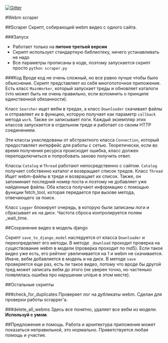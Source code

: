 [![Gitter](https://badges.gitter.im/Join%20Chat.svg)](https://gitter.im/aq1/WillBeams?utm_source=badge&utm_medium=badge&utm_campaign=pr-badge)

#Webm scraper

##Scraper
Скрипт, собирающий webm видео с одного сайта.

###Запуск
* Работает только на __питоне третьей версии__
* Скрипт использует стандартную библиотеку, ничего устанавливать не надо
* Все параметры прописаны в коде, поэтому запускается скрипт просто `python scraper.py`

###Код
Вроде код не очень сложный, но все равно лучше чтобы было объяснение.
Скрипт представляет из себя многопоточное приложение. Есть класс `MainWorker`, который запускает треды и обновляет каталоги (что может быть не очень правильно, если вспомнить о принципе единственной обязанности).


Класс `Searcher` ищет вебм в тредах, а класс `Downloader` скачивает файлы и отправляет их в функцию, которую получает как параметр `callback` метода `work`. Также он записывает логи. Каждый экземпляр этих классов запускается в отдельном треде и работает со своим HTTP соединением.

Эти классы унаследованы от абстрактного класса `Connection`, который предоставляет интерфейс для работы с сетью. Теоретически, если во время получения ресурса происходит ошибка, класс должен переподключиться и попробовать заново получить ответ.

Классы `Catalog` и `Thread` работают непосредственно с сайтом. `Catalog` получает собственно каталог и возвращает список тредов. Класс `Thread` Ищет webm-файлы в треде и возвращает их список. Также, он запоминает последний номер поста и поэтому не добавляет уже найденные файлы. Оба класса получают информацию с помощью функции fetch_tool, которая передается при вызове метода, отвечающего за поиск.

Класс `Logger` блокирует очередь, в которую были записаны логи и сбрасывает их на диск. Частота сброса контролируется полем _wait_time.


##Сохранение видео в модель django

Скрипт `save_to_django_model` наследуется от класса `Downloader` и переопределяет его методы. В методе `_download` проходит проверка на существование webm в модели (проверка проходит по md5). Если такое видео уже есть, его рейтинг увеличивается на 1 и webm не скачивается. Иначе, вебм добавляется в модель и на диск. В методе `save` проверяется еще раз, есть ли такое видео, потому что вроде бы другой тред может записать вебм до этого (не уверен точно, но частенько появлялась ошибка про нарушении unique в этом месте).

##Остальные скрипты

###check_for_duplicates
Проверяет лог на дубликаты webm. Сделан для проверки работы scrapper'а.

###delete_all_webms
Здесь все понятно, удаляет все вебм из модели. __Используй с умом__.


##Предложения и помощь.
Работа и архитектура приложения может показаться неправильной, это нормально. Приветствуется любая помощь и участие. 
